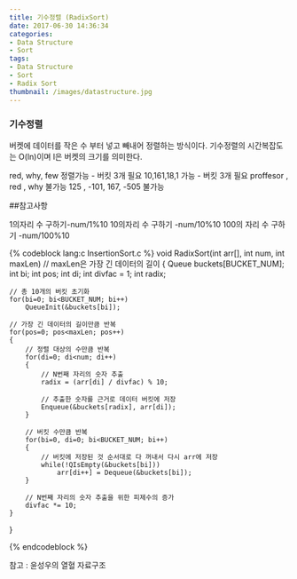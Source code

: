 ```yaml
---
title: 기수정렬 (RadixSort)
date: 2017-06-30 14:36:34
categories:
- Data Structure
- Sort
tags:
- Data Structure
- Sort
- Radix Sort
thumbnail: /images/datastructure.jpg
---
```

### 기수정렬
버켓에 데이터를 작은 수 부터 넣고 빼내어 정렬하는 방식이다.
기수정렬의 시간복잡도는 O(ln)이며 l은 버켓의 크기를 의미한다.

red, why, few 정렬가능    - 버킷 3개 필요
10,161,18,1 가능 - 버킷 3개 필요
proffesor , red , why 불가능
125 , -101, 167, -505 불가능

##참고사항

1의자리 수 구하기-num/1%10
10의자리 수 구하기 -num/10%10
100의 자리 수 구하기 -num/100%10

{% codeblock lang:c InsertionSort.c  %}
void RadixSort(int arr[], int num, int maxLen)   // maxLen은 가장 긴 데이터의 길이
{
	Queue buckets[BUCKET_NUM];
	int bi;
	int pos;
	int di;
	int divfac = 1;
	int radix;

	// 총 10개의 버킷 초기화
	for(bi=0; bi<BUCKET_NUM; bi++)
		QueueInit(&buckets[bi]);

	// 가장 긴 데이터의 길이만큼 반복
	for(pos=0; pos<maxLen; pos++)
	{
		// 정렬 대상의 수만큼 반복
		for(di=0; di<num; di++)
		{
			// N번째 자리의 숫자 추출
			radix = (arr[di] / divfac) % 10;

			// 추출한 숫자를 근거로 데이터 버킷에 저장
			Enqueue(&buckets[radix], arr[di]);
		}

		// 버킷 수만큼 반복
		for(bi=0, di=0; bi<BUCKET_NUM; bi++)
		{
			// 버킷에 저장된 것 순서대로 다 꺼내서 다시 arr에 저장
			while(!QIsEmpty(&buckets[bi]))
				arr[di++] = Dequeue(&buckets[bi]);
		}

		// N번째 자리의 숫자 추출을 위한 피제수의 증가
		divfac *= 10;
	}
}

{% endcodeblock %}

참고 : 윤성우의 열혈 자료구조
